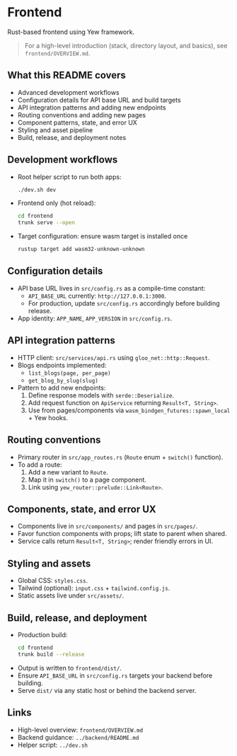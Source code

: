 # Frontend

Rust-based frontend using Yew framework.

> For a high-level introduction (stack, directory layout, and basics), see `frontend/OVERVIEW.md`.

## What this README covers
- Advanced development workflows
- Configuration details for API base URL and build targets
- API integration patterns and adding new endpoints
- Routing conventions and adding new pages
- Component patterns, state, and error UX
- Styling and asset pipeline
- Build, release, and deployment notes

## Development workflows
- Root helper script to run both apps:
  ```bash
  ./dev.sh dev
  ```
- Frontend only (hot reload):
  ```bash
  cd frontend
  trunk serve --open
  ```
- Target configuration: ensure wasm target is installed once
  ```bash
  rustup target add wasm32-unknown-unknown
  ```

## Configuration details
- API base URL lives in `src/config.rs` as a compile-time constant:
  - `API_BASE_URL` currently: `http://127.0.0.1:3000`.
  - For production, update `src/config.rs` accordingly before building release.
- App identity: `APP_NAME`, `APP_VERSION` in `src/config.rs`.

## API integration patterns
- HTTP client: `src/services/api.rs` using `gloo_net::http::Request`.
- Blogs endpoints implemented:
  - `list_blogs(page, per_page)`
  - `get_blog_by_slug(slug)`
- Pattern to add new endpoints:
  1. Define response models with `serde::Deserialize`.
  2. Add request function on `ApiService` returning `Result<T, String>`.
  3. Use from pages/components via `wasm_bindgen_futures::spawn_local` + Yew hooks.

## Routing conventions
- Primary router in `src/app_routes.rs` (`Route` enum + `switch()` function).
- To add a route:
  1. Add a new variant to `Route`.
  2. Map it in `switch()` to a page component.
  3. Link using `yew_router::prelude::Link<Route>`.

## Components, state, and error UX
- Components live in `src/components/` and pages in `src/pages/`.
- Favor function components with props; lift state to parent when shared.
- Service calls return `Result<T, String>`; render friendly errors in UI.

## Styling and assets
- Global CSS: `styles.css`.
- Tailwind (optional): `input.css` + `tailwind.config.js`.
- Static assets live under `src/assets/`.

## Build, release, and deployment
- Production build:
  ```bash
  cd frontend
  trunk build --release
  ```
- Output is written to `frontend/dist/`.
- Ensure `API_BASE_URL` in `src/config.rs` targets your backend before building.
- Serve `dist/` via any static host or behind the backend server.

## Links
- High-level overview: `frontend/OVERVIEW.md`
- Backend guidance: `../backend/README.md`
- Helper script: `../dev.sh`
